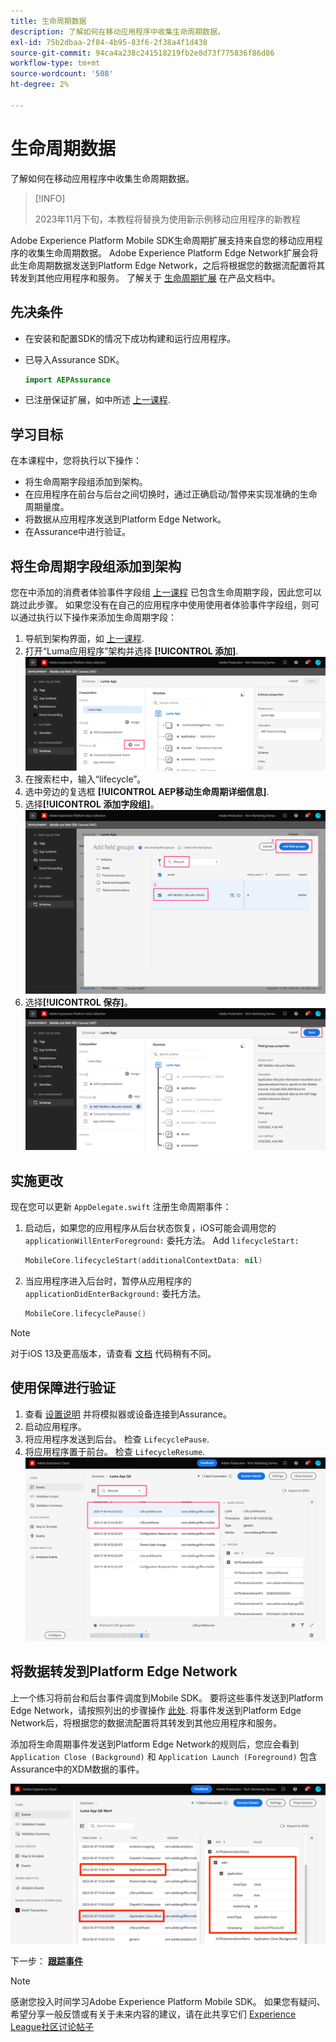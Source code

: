 ```yaml
---
title: 生命周期数据
description: 了解如何在移动应用程序中收集生命周期数据。
exl-id: 75b2dbaa-2f84-4b95-83f6-2f38a4f1d438
source-git-commit: 94ca4a238c241518219fb2e8d73f775836f86d86
workflow-type: tm+mt
source-wordcount: '508'
ht-degree: 2%

---
```


# 生命周期数据

了解如何在移动应用程序中收集生命周期数据。

>[!INFO]
>
> 2023年11月下旬，本教程将替换为使用新示例移动应用程序的新教程

Adobe Experience Platform Mobile SDK生命周期扩展支持来自您的移动应用程序的收集生命周期数据。 Adobe Experience Platform Edge Network扩展会将此生命周期数据发送到Platform Edge Network，之后将根据您的数据流配置将其转发到其他应用程序和服务。 了解关于 [生命周期扩展](https://developer.adobe.com/client-sdks/documentation/lifecycle-for-edge-network/) 在产品文档中。


## 先决条件

* 在安装和配置SDK的情况下成功构建和运行应用程序。
* 已导入Assurance SDK。

  ```swift
  import AEPAssurance
  ```

* 已注册保证扩展，如中所述 [上一课程](install-sdks.md).

## 学习目标

在本课程中，您将执行以下操作：

* 将生命周期字段组添加到架构。
* 在应用程序在前台与后台之间切换时，通过正确启动/暂停来实现准确的生命周期量度。
* 将数据从应用程序发送到Platform Edge Network。
* 在Assurance中进行验证。

## 将生命周期字段组添加到架构

您在中添加的消费者体验事件字段组 [上一课程](create-schema.md) 已包含生命周期字段，因此您可以跳过此步骤。 如果您没有在自己的应用程序中使用使用者体验事件字段组，则可以通过执行以下操作来添加生命周期字段：

1. 导航到架构界面，如 [上一课程](create-schema.md).
1. 打开“Luma应用程序”架构并选择 **[!UICONTROL 添加]**.
   ![选择“添加”](assets/mobile-lifecycle-add.png)
1. 在搜索栏中，输入“lifecycle”。
1. 选中旁边的复选框 **[!UICONTROL AEP移动生命周期详细信息]**.
1. 选择&#x200B;**[!UICONTROL 添加字段组]**。
   ![添加字段组](assets/mobile-lifecycle-lifecycle-field-group.png)
1. 选择&#x200B;**[!UICONTROL 保存]**。
   ![保存](assets/mobile-lifecycle-lifecycle-save.png)


## 实施更改

现在您可以更新 `AppDelegate.swift` 注册生命周期事件：

1. 启动后，如果您的应用程序从后台状态恢复，iOS可能会调用您的 `applicationWillEnterForeground:` 委托方法。 Add `lifecycleStart:`

   ```swift
   MobileCore.lifecycleStart(additionalContextData: nil)
   ```

1. 当应用程序进入后台时，暂停从应用程序的 `applicationDidEnterBackground:` 委托方法。

   ```swift
   MobileCore.lifecyclePause()
   ```

>[!NOTE]
>
>对于iOS 13及更高版本，请查看 [文档](https://developer.adobe.com/client-sdks/documentation/mobile-core/lifecycle/#register-lifecycle-with-mobile-core-and-add-appropriate-startpause-calls) 代码稍有不同。

## 使用保障进行验证

1. 查看 [设置说明](assurance.md) 并将模拟器或设备连接到Assurance。
1. 启动应用程序。
1. 将应用程序发送到后台。 检查 `LifecyclePause`.
1. 将应用程序置于前台。 检查 `LifecycleResume`.
   ![验证生命周期](assets/mobile-lifecycle-lifecycle-assurance.png)


## 将数据转发到Platform Edge Network

上一个练习将前台和后台事件调度到Mobile SDK。 要将这些事件发送到Platform Edge Network，请按照列出的步骤操作 [此处](https://developer.adobe.com/client-sdks/documentation/lifecycle-for-edge-network/#configure-a-rule-to-forward-lifecycle-metrics-to-platform). 将事件发送到Platform Edge Network后，将根据您的数据流配置将其转发到其他应用程序和服务。

添加将生命周期事件发送到Platform Edge Network的规则后，您应会看到 `Application Close (Background)` 和 `Application Launch (Foreground)` 包含Assurance中的XDM数据的事件。

![验证发送到Platform Edge的生命周期](assets/mobile-lifecycle-edge-assurance.png)



下一步： **[跟踪事件](events.md)**

>[!NOTE]
>
>感谢您投入时间学习Adobe Experience Platform Mobile SDK。 如果您有疑问、希望分享一般反馈或有关于未来内容的建议，请在此共享它们 [Experience League社区讨论帖子](https://experienceleaguecommunities.adobe.com/t5/adobe-experience-platform-launch/tutorial-discussion-implement-adobe-experience-cloud-in-mobile/td-p/443796)